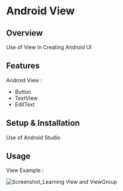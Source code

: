 # Android View

## Overview
Use of View in Creating Android UI

## Features
Android View :
- Button
- TextView
- EditText

## Setup & Installation 
Use of Android Studio

## Usage
View Example :

![Screenshot_Learning View and ViewGroup](https://user-images.githubusercontent.com/56164259/68088598-59b20f80-fe93-11e9-852d-100761101929.png)
